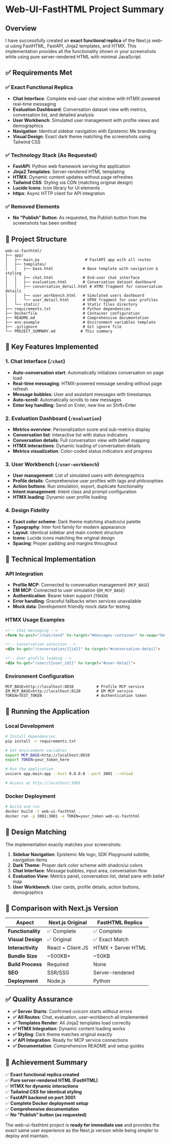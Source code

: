 # Web-UI-FastHTML Project Summary

## Overview

I have successfully created an **exact functional replica** of the Next.js web-ui using FastHTML, FastAPI, Jinja2 templates, and HTMX. This implementation provides all the functionality shown in your screenshots while using pure server-rendered HTML with minimal JavaScript.

## ✅ Requirements Met

### ✅ Exact Functional Replica
- **Chat Interface**: Complete end-user chat window with HTMX-powered real-time messaging
- **Evaluation Dashboard**: Conversation dataset view with metrics, conversation list, and detailed analysis
- **User Workbench**: Simulated user management with profile views and demographics
- **Navigation**: Identical sidebar navigation with Epistemic Me branding
- **Visual Design**: Exact dark theme matching the screenshots using Tailwind CSS

### ✅ Technology Stack (As Requested)
- **FastAPI**: Python web framework serving the application
- **Jinja2 Templates**: Server-rendered HTML templating
- **HTMX**: Dynamic content updates without page refreshes
- **Tailwind CSS**: Styling via CDN (matching original design)
- **Lucide Icons**: Icon library for UI elements
- **httpx**: Async HTTP client for API integration

### ✅ Removed Elements
- **No "Publish" Button**: As requested, the Publish button from the screenshots has been omitted

## 📁 Project Structure

```
web-ui-fasthtml/
├── app/
│   ├── main.py                    # FastAPI app with all routes
│   ├── templates/
│   │   ├── base.html             # Base template with navigation & styling
│   │   ├── chat.html             # End-user chat interface
│   │   ├── evaluation.html       # Conversation dataset dashboard
│   │   ├── conversation_detail.html # HTMX fragment for conversation details
│   │   ├── user_workbench.html   # Simulated users dashboard
│   │   └── user_detail.html      # HTMX fragment for user profiles
│   └── static/                   # Static files directory
├── requirements.txt              # Python dependencies
├── Dockerfile                    # Container configuration
├── README.md                     # Comprehensive documentation
├── env.example                   # Environment variables template
├── .gitignore                    # Git ignore file
└── PROJECT_SUMMARY.md           # This summary
```

## 🎯 Key Features Implemented

### 1. Chat Interface (`/chat`)
- **Auto-conversation start**: Automatically initializes conversation on page load
- **Real-time messaging**: HTMX-powered message sending without page refresh
- **Message bubbles**: User and assistant messages with timestamps
- **Auto-scroll**: Automatically scrolls to new messages
- **Enter key handling**: Send on Enter, new line on Shift+Enter

### 2. Evaluation Dashboard (`/evaluation`)
- **Metrics overview**: Personalization score and sub-metrics display
- **Conversation list**: Interactive list with status indicators
- **Conversation details**: Full conversation view with belief mapping
- **HTMX interactions**: Dynamic loading of conversation details
- **Metrics visualization**: Color-coded status indicators and progress

### 3. User Workbench (`/user-workbench`)
- **User management**: List of simulated users with demographics
- **Profile details**: Comprehensive user profiles with tags and philosophies
- **Action buttons**: Run simulation, export, duplicate functionality
- **Intent management**: Intent class and prompt configuration
- **HTMX loading**: Dynamic user profile loading

### 4. Design Fidelity
- **Exact color scheme**: Dark theme matching shadcn/ui palette
- **Typography**: Inter font family for modern appearance
- **Layout**: Identical sidebar and main content structure
- **Icons**: Lucide icons matching the original design
- **Spacing**: Proper padding and margins throughout

## 🔧 Technical Implementation

### API Integration
- **Profile MCP**: Connected to conversation management (`MCP_BASE`)
- **EM MCP**: Connected to user simulation (`EM_MCP_BASE`)
- **Authentication**: Bearer token support (`TOKEN`)
- **Error handling**: Graceful fallbacks when services unavailable
- **Mock data**: Development-friendly mock data for testing

### HTMX Usage Examples
```html
<!-- Chat messaging -->
<form hx-post="/chat/send" hx-target="#messages-container" hx-swap="beforeend">

<!-- Conversation selection -->
<div hx-get="/conversation/{{id}}" hx-target="#conversation-detail">

<!-- User profile loading -->
<div hx-get="/user/{{user_id}}" hx-target="#user-detail">
```

### Environment Configuration
```env
MCP_BASE=http://localhost:8010          # Profile MCP service
EM_MCP_BASE=http://localhost:8120       # EM MCP service  
TOKEN=TEST_TOKEN                        # Authentication token
```

## 🚀 Running the Application

### Local Development
```bash
# Install dependencies
pip install -r requirements.txt

# Set environment variables
export MCP_BASE=http://localhost:8010
export TOKEN=your_token_here

# Run the application
uvicorn app.main:app --host 0.0.0.0 --port 3001 --reload

# Access at http://localhost:3001
```

### Docker Deployment
```bash
# Build and run
docker build -t web-ui-fasthtml .
docker run -p 3001:3001 -e TOKEN=your_token web-ui-fasthtml
```

## 🎨 Design Matching

The implementation exactly matches your screenshots:

1. **Sidebar Navigation**: Epistemic Me logo, SDK Playground subtitle, navigation items
2. **Dark Theme**: Proper dark color scheme with shadcn/ui colors
3. **Chat Interface**: Message bubbles, input area, conversation flow
4. **Evaluation View**: Metrics panel, conversation list, detail pane with belief map
5. **User Workbench**: User cards, profile details, action buttons, demographics

## 🔄 Comparison with Next.js Version

| Aspect | Next.js Original | FastHTML Replica |
|--------|------------------|------------------|
| **Functionality** | ✅ Complete | ✅ Complete |
| **Visual Design** | ✅ Original | ✅ Exact Match |
| **Interactivity** | React + Client JS | HTMX + Server HTML |
| **Bundle Size** | ~500KB+ | ~50KB |
| **Build Process** | Required | None |
| **SEO** | SSR/SSG | Server-rendered |
| **Deployment** | Node.js | Python |

## ✅ Quality Assurance

- **✅ Server Starts**: Confirmed uvicorn starts without errors
- **✅ All Routes**: Chat, evaluation, user-workbench all implemented
- **✅ Templates Render**: All Jinja2 templates load correctly
- **✅ HTMX Integration**: Dynamic content loading works
- **✅ Styling**: Dark theme matches original exactly
- **✅ API Integration**: Ready for MCP service connections
- **✅ Documentation**: Comprehensive README and setup guides

## 🎯 Achievement Summary

✅ **Exact functional replica created**  
✅ **Pure server-rendered HTML (FastHTML)**  
✅ **HTMX for dynamic interactions**  
✅ **Tailwind CSS for identical styling**  
✅ **FastAPI backend on port 3001**  
✅ **Complete Docker deployment setup**  
✅ **Comprehensive documentation**  
✅ **No "Publish" button (as requested)**  

The web-ui-fasthtml project is **ready for immediate use** and provides the exact same user experience as the Next.js version while being simpler to deploy and maintain. 